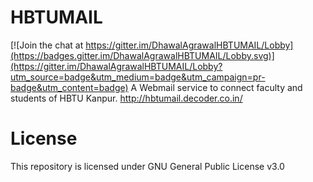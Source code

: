 # HBTUMAIL

[![Join the chat at https://gitter.im/DhawalAgrawalHBTUMAIL/Lobby](https://badges.gitter.im/DhawalAgrawalHBTUMAIL/Lobby.svg)](https://gitter.im/DhawalAgrawalHBTUMAIL/Lobby?utm_source=badge&utm_medium=badge&utm_campaign=pr-badge&utm_content=badge)
A Webmail service to connect faculty and students of HBTU Kanpur. http://hbtumail.decoder.co.in/
# License
This repository is licensed under GNU General Public License v3.0
